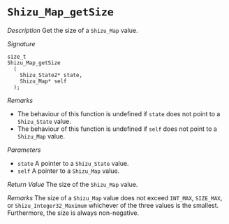 # `Shizu_Map_getSize`

*Description*
Get the size of a `Shizu_Map` value.

*Signature*
```
size_t
Shizu_Map_getSize
  (
    Shizu_State2* state,
    Shizu_Map* self
  );
```

*Remarks*
- The behaviour of this function is undefined if `state` does not point to a `Shizu_State` value.
- The behaviour of this function is undefined if `self` does not point to a `Shizu_Map` value.

*Parameters*
- `state` A pointer to a `Shizu_State` value.
- `self` A pointer to a `Shizu_Map` value.

*Return Value*
The size of the `Shizu_Map` value.

*Remarks*
The size of a `Shizu_Map` value does not exceed `INT_MAX`, `SIZE_MAX`, or `Shizu_Integer32_Maximum` whichever of the three values is the smallest.
Furthermore, the size is always non-negative.

